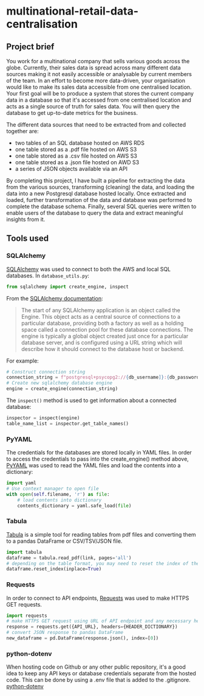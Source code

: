 # multinational-retail-data-centralisation

## Project brief
You work for a multinational company that sells various goods across the globe. Currently, their sales data is spread across 
many different data sources making it not easily accessible or analysable by current members of the team. In an effort to 
become more data-driven, your organisation would like to make its sales data accessible from one centralised location. Your 
first goal will be to produce a system that stores the current company data in a database so that it's accessed from one 
centralised location and acts as a single source of truth for sales data. You will then query the database to get up-to-date 
metrics for the business.

The different data sources that need to be extracted from and collected together are:
- two tables of an SQL database hosted on AWS RDS
- one table stored as a .pdf file hosted on AWS S3
- one table stored as a .csv file hosted on AWS S3
- one table stored as a .json file hosted on AWD S3
- a series of JSON objects available via an API

By completing this project, I have built a pipeline for extracting the data from the various sources, transforming (cleaning) 
the data, and loading the data into a new Postgresql database hosted locally. Once extracted and loaded, further transformation 
of the data and database was performed to complete the database schema. Finally, several SQL queries were written to enable 
users of the database to query the data and extract meaningful insights from it.

## Tools used

### SQLAlchemy
[SQLAlchemy](https://www.sqlalchemy.org/) was used to connect to both the AWS and local SQL databases. In `database_utils.py`:

```python
from sqlalchemy import create_engine, inspect
```

From the [SQLAlchemy documentation](https://docs.sqlalchemy.org/en/20/tutorial/engine.html):

> The start of any SQLAlchemy application is an object called the Engine. This object acts as a central source of connections 
> to a particular database, providing both a factory as well as a holding space called a connection pool for these database 
> connections. The engine is typically a global object created just once for a particular database server, and is configured 
> using a URL string which will describe how it should connect to the database host or backend.

For example:

```python
# Construct connection string
connection_string = f"postgresql+psycopg2://{db_username]}:{db_password}@" + f"{db_host]}:{db_port}/{db_database}"
# Create new sqlalchemy database engine
engine = create_engine(connection_string)
```

The `inspect()` method is used to get information about a connected database:

```python
inspector = inspect(engine)
table_name_list = inspector.get_table_names()
```

### PyYAML

The credentials for the databases are stored locally in YAML files. In order to access the credentials to pass into the 
create_engine() method above, [PyYAML](https://pyyaml.org/wiki/PyYAMLDocumentation) was used to read the YAML files and load 
the contents into a dictionary:

```python
import yaml
# Use context manager to open file
with open(self.filename, 'r') as file:
    # load contents into dictionary
    contents_dictionary = yaml.safe_load(file)
```

### Tabula

[Tabula](https://tabula-py.readthedocs.io/en/latest/#) is a simple tool for reading tables from pdf files and converting them
to a pandas DataFrame or CSV/TSV/JSON file.

```python
import tabula
dataframe = tabula.read_pdf(link, pages='all')
# depending on the table format, you may need to reset the index of the pandas DataFrame
dataframe.reset_index(inplace=True)
```

### Requests

In order to connect to API endpoints, [Requests](https://pypi.org/project/requests/) was used to make HTTPS GET requests.

```python
import requests
# make HTTPS GET request using URL of API endpoint and any necessary headers, i.e. x-api-key
response = requests.get({API_URL}, headers={HEADER_DICTIONARY})
# convert JSON response to pandas DataFrame
new_dataframe = pd.DataFrame(response.json(), index=[0])
```

### python-dotenv

When hosting code on Github or any other public repository, it's a good idea to keep any API keys or database credentials
separate from the hosted code. This can be done by using a .env file that is added to the .gitignore.
[python-dotenv](https://pypi.org/project/python-dotenv/)
